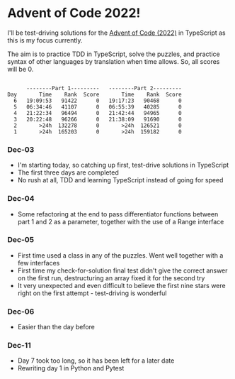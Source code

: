 # Advent of Code 2022!

I'll be test-driving solutions for the [Advent of Code (2022)](https://adventofcode.com/2022) in TypeScript as this is my focus currently.

The aim is to practice TDD in TypeScript, solve the puzzles, and practice syntax of other languages by translation when time allows. So, all scores will be 0.

```

      --------Part 1---------   --------Part 2---------
Day       Time    Rank  Score       Time    Rank  Score
  6   19:09:53   91422      0   19:17:23   90468      0
  5   06:34:46   41107      0   06:55:39   40285      0
  4   21:22:34   96494      0   21:42:44   94965      0
  3   20:22:48   96266      0   21:38:09   91690      0
  2       >24h  132278      0       >24h  126521      0
  1       >24h  165203      0       >24h  159182      0

```

### Dec-03

- I'm starting today, so catching up first, test-drive solutions in TypeScript
- The first three days are completed
- No rush at all, TDD and learning TypeScript instead of going for speed

### Dec-04

- Some refactoring at the end to pass differentiator functions between part 1 and 2 as a parameter, together with the use of a Range interface

### Dec-05

- First time used a class in any of the puzzles. Went well together with a few interfaces
- First time my check-for-solution final test didn't give the correct answer on the first run, destructuring an array fixed it for the second try
- It very unexpected and even difficult to believe the first nine stars were right on the first attempt - test-driving is wonderful

### Dec-06

- Easier than the day before

### Dec-11

- Day 7 took too long, so it has been left for a later date
- Rewriting day 1 in Python and Pytest
